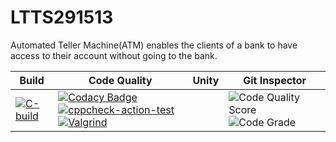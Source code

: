 # LTTS291513

Automated Teller Machine(ATM) enables the clients of a bank to have access to their account without going to the bank.

Build | Code Quality | Unity | Git Inspector
------|--------------|-------|--------------|
|[![C-build](https://github.com/Ravindrababu87/LTTS291513/actions/workflows/c-build.yml/badge.svg)](https://github.com/Ravindrababu87/LTTS291513/actions/workflows/c-build.yml)|[![Codacy Badge](https://app.codacy.com/project/badge/Grade/9bbeb4f56fea42b6b9a64d44eb3e61ab)](https://www.codacy.com/gh/Ravindrababu87/LTTS291513/dashboard?utm_source=github.com&amp;utm_medium=referral&amp;utm_content=Ravindrababu87/LTTS291513&amp;utm_campaign=Badge_Grade)  [![cppcheck-action-test](https://github.com/Ravindrababu87/LTTS291513/actions/workflows/cpp%20check.yml/badge.svg)](https://github.com/Ravindrababu87/LTTS291513/actions/workflows/cpp%20check.yml)  [![Valgrind](https://github.com/Ravindrababu87/LTTS291513/actions/workflows/Valgrind.yml/badge.svg)](https://github.com/Ravindrababu87/LTTS291513/actions/workflows/Valgrind.yml)      | | ![Code Quality Score](https://www.code-inspector.com/project/21340/score/svg)  ![Code Grade](https://www.code-inspector.com/project/21340/status/svg)
